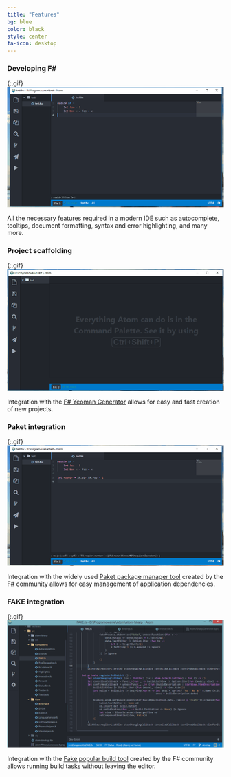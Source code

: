 ```yaml
---
title: "Features"
bg: blue
color: black
style: center
fa-icon: desktop
---
```


### Developing F&#35;

{:.gif}
![](/img/fsharp.gif)

All the necessary features required in a modern IDE such as autocomplete, tooltips, document formatting, syntax and error highlighting, and many more.

### Project scaffolding

{:.gif}
![](/img/yeoman.gif)

Integration with the [F# Yeoman Generator](https://www.npmjs.com/package/generator-fsharp) allows for easy and fast creation of new projects.

### Paket integration

{:.gif}
![](/img/paket.gif)

Integration with the widely used [Paket package manager tool](http://fsprojects.github.io/Paket/) created by the F# community allows for easy management of application dependencies.

### FAKE integration

{:.gif}
![](/img/fake.gif)

Integration with the [Fake popular build tool](http://fsharp.github.io/FAKE/) created by the F# community allows running build tasks without leaving the editor.
